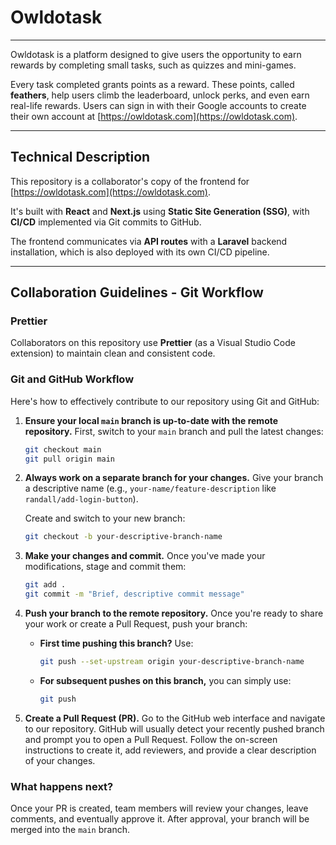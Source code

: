 # Owldotask

---

Owldotask is a platform designed to give users the opportunity to earn rewards
by completing small tasks, such as quizzes and mini-games.

Every task completed grants points as a reward. These points, called
**feathers**, help users climb the leaderboard, unlock perks, and even earn
real-life rewards. Users can sign in with their Google accounts to create their
own account at [https://owldotask.com](https://owldotask.com).

---

## Technical Description

This repository is a collaborator's copy of the frontend for
[https://owldotask.com](https://owldotask.com).

It's built with **React** and **Next.js** using **Static Site Generation
(SSG)**, with **CI/CD** implemented via Git commits to GitHub.

The frontend communicates via **API routes** with a **Laravel** backend
installation, which is also deployed with its own CI/CD pipeline.

---

## Collaboration Guidelines - Git Workflow

### Prettier

Collaborators on this repository use **Prettier** (as a Visual Studio Code
extension) to maintain clean and consistent code.

### Git and GitHub Workflow

Here's how to effectively contribute to our repository using Git and GitHub:

1.  **Ensure your local `main` branch is up-to-date with the remote
    repository.** First, switch to your `main` branch and pull the latest
    changes:

    ```bash
    git checkout main
    git pull origin main
    ```

2.  **Always work on a separate branch for your changes.** Give your branch a
    descriptive name (e.g., `your-name/feature-description` like
    `randall/add-login-button`).

    Create and switch to your new branch:

    ```bash
    git checkout -b your-descriptive-branch-name
    ```

3.  **Make your changes and commit.** Once you've made your modifications, stage
    and commit them:

    ```bash
    git add .
    git commit -m "Brief, descriptive commit message"
    ```

4.  **Push your branch to the remote repository.** Once you're ready to share
    your work or create a Pull Request, push your branch:

    - **First time pushing this branch?** Use:
      ```bash
      git push --set-upstream origin your-descriptive-branch-name
      ```
    - **For subsequent pushes on this branch,** you can simply use:
      ```bash
      git push
      ```

5.  **Create a Pull Request (PR).** Go to the GitHub web interface and navigate
    to our repository. GitHub will usually detect your recently pushed branch
    and prompt you to open a Pull Request. Follow the on-screen instructions to
    create it, add reviewers, and provide a clear description of your changes.

### What happens next?

Once your PR is created, team members will review your changes, leave comments,
and eventually approve it. After approval, your branch will be merged into the
`main` branch.
